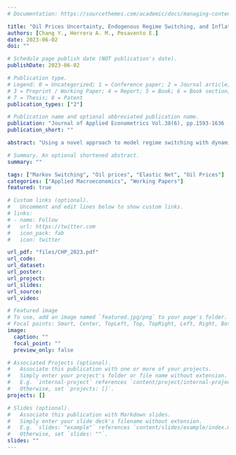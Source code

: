 ```yaml
---
# Documentation: https://sourcethemes.com/academic/docs/managing-content/

title: "Oil Prices Uncertainty, Endogenous Regime Switching, and Inflation Anchoring"
authors: [Chang Y., Herrera A. M., Pesavento E.]
date: 2023-06-02
doi: ""

# Schedule page publish date (NOT publication's date).
publishDate: 2023-06-02

# Publication type.
# Legend: 0 = Uncategorized; 1 = Conference paper; 2 = Journal article;
# 3 = Preprint / Working Paper; 4 = Report; 5 = Book; 6 = Book section;
# 7 = Thesis; 8 = Patent
publication_types: ["2"]

# Publication name and optional abbreviated publication name.
publication: "Journal of Applied Econometrics Vol.38(6), pp.1593-1636 - A TOP CITED ARTICLE FOR 2023"
publication_short: ""

abstract: "Using a novel approach to model regime switching with dynamic feedback and interactions, we extract latent mean and volatility factors in oil price changes. We illustrate how the volatility factor constitutes a useful measure of oil market risk (or oil price uncertainty) for policy makers and analysts as it captures uncertainty not reflected in other economic/financial uncertainty measures. Then, in the context of a VAR, we investigate the role of oil price uncertainty in driving inflation expectations and inflation anchoring. We show that shocks to the mean factor lead to higher expected inflation and inflation disagreement among professional forecasters and households. In contrast, shocks to the volatility factor act as aggregate demand shocks in that they result in lower expected inflation, yet they do increase disagreement about future inflation among professional forecasters and, especially, among households. We also provide econometric evidence suggesting the proposed endogenous volatility switching model can outperform other regime switching models. "

# Summary. An optional shortened abstract.
summary: ""

tags: ["Markov Switching", "Oil prices", "Elastic Net", "Oil Prices"]
categories: ["Applied Macroeconomics", "Working Papers"]
featured: true

# Custom links (optional).
#   Uncomment and edit lines below to show custom links.
# links:
# - name: Follow
#   url: https://twitter.com
#   icon_pack: fab
#   icon: twitter

url_pdf: "files/CHP_2023.pdf"
url_code:
url_dataset:
url_poster:
url_project:
url_slides:
url_source:
url_video:

# Featured image
# To use, add an image named `featured.jpg/png` to your page's folder. 
# Focal points: Smart, Center, TopLeft, Top, TopRight, Left, Right, BottomLeft, Bottom, BottomRight.
image:
  caption: ""
  focal_point: ""
  preview_only: false

# Associated Projects (optional).
#   Associate this publication with one or more of your projects.
#   Simply enter your project's folder or file name without extension.
#   E.g. `internal-project` references `content/project/internal-project/index.md`.
#   Otherwise, set `projects: []`.
projects: []

# Slides (optional).
#   Associate this publication with Markdown slides.
#   Simply enter your slide deck's filename without extension.
#   E.g. `slides: "example"` references `content/slides/example/index.md`.
#   Otherwise, set `slides: ""`.
slides: ""
---
```



